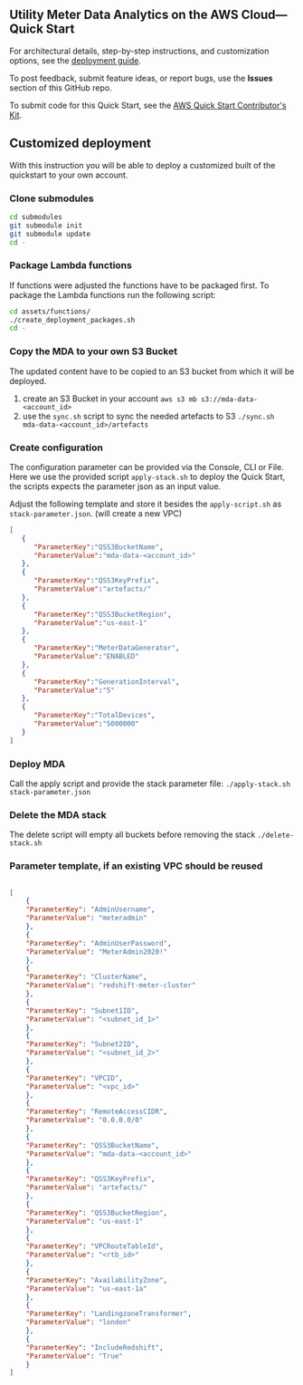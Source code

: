 ## Utility Meter Data Analytics on the AWS Cloud—Quick Start

For architectural details, step-by-step instructions, and customization options, see the [deployment guide](https://aws-quickstart.github.io/quickstart-aws-utility-meter-data-analytics-platform/).

To post feedback, submit feature ideas, or report bugs, use the **Issues** section of this GitHub repo. 

To submit code for this Quick Start, see the [AWS Quick Start Contributor's Kit](https://aws-quickstart.github.io/).


## Customized deployment

With this instruction you will be able to deploy a customized built of the quickstart to your own account.

### Clone submodules
```bash
cd submodules
git submodule init 
git submodule update
cd -
```

### Package Lambda functions

If functions were adjusted the functions have to be packaged first.
To package the Lambda functions run the following script:

```bash
cd assets/functions/
./create_deployment_packages.sh
cd -
```

### Copy the MDA to your own S3 Bucket

The updated content have to be copied to an S3 bucket from which it will be deployed.

1. create an S3 Bucket in your account
   `aws s3 mb s3://mda-data-<account_id>`
2. use the `sync.sh` script to sync the needed artefacts to S3
   `./sync.sh mda-data-<account_id>/artefacts`

### Create configuration

The configuration parameter can be provided via the Console, CLI or File.
Here we use the provided script `apply-stack.sh` to deploy the Quick Start, the scripts expects the parameter json as an input value.

Adjust the following template and store it besides the `apply-script.sh` as `stack-parameter.json`. (will create a new VPC)

```json
[
   {
      "ParameterKey":"QSS3BucketName",
      "ParameterValue":"mda-data-<account_id>"
   },
   {
      "ParameterKey":"QSS3KeyPrefix",
      "ParameterValue":"artefacts/"
   },
   {
      "ParameterKey":"QSS3BucketRegion",
      "ParameterValue":"us-east-1"
   },
   {
      "ParameterKey":"MeterDataGenerator",
      "ParameterValue":"ENABLED"
   },
   {
      "ParameterKey":"GenerationInterval",
      "ParameterValue":"5"
   },
   {
      "ParameterKey":"TotalDevices",
      "ParameterValue":"5000000"
   }
]
```

### Deploy MDA

Call the apply script and provide the stack parameter file:
`./apply-stack.sh stack-parameter.json`

### Delete the MDA stack

The delete script will empty all buckets before removing the stack
`./delete-stack.sh`

### Parameter template, if an existing VPC should be reused
```json

[
    {
    "ParameterKey": "AdminUsername",
    "ParameterValue": "meteradmin"
    },
    {
    "ParameterKey": "AdminUserPassword",
    "ParameterValue": "MeterAdmin2020!"
    },
    {
    "ParameterKey": "ClusterName",
    "ParameterValue": "redshift-meter-cluster"
    },
    {
    "ParameterKey": "Subnet1ID",
    "ParameterValue": "<subnet_id_1>"
    },
    {
    "ParameterKey": "Subnet2ID",
    "ParameterValue": "<subnet_id_2>"
    },
    {
    "ParameterKey": "VPCID",
    "ParameterValue": "<vpc_id>"
    },
    {
    "ParameterKey": "RemoteAccessCIDR",
    "ParameterValue": "0.0.0.0/0"
    },
    {
    "ParameterKey": "QSS3BucketName",
    "ParameterValue": "mda-data-<account_id>"
    },
    {
    "ParameterKey": "QSS3KeyPrefix",
    "ParameterValue": "artefacts/"
    },
    {
    "ParameterKey": "QSS3BucketRegion",
    "ParameterValue": "us-east-1"
    },
    {
    "ParameterKey": "VPCRouteTableId",
    "ParameterValue": "<rtb_id>"
    },
    {
    "ParameterKey": "AvailabilityZone",
    "ParameterValue": "us-east-1a"
    },
    {
    "ParameterKey": "LandingzoneTransformer",
    "ParameterValue": "london"
    },
    {
    "ParameterKey": "IncludeRedshift",
    "ParameterValue": "True"
    }
]
```
